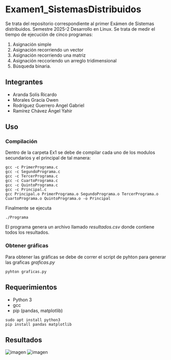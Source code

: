 # Examen1_SistemasDistribuidos
Se trata del repositorio correspondiente al primer Exámen de Sistemas distribuidos. Semestre 2025-2
Desarrollo en Linux.
Se trata de medir el tiempo de ejecución de cinco programas:
1. Asignación simple
2. Asignación recorriendo un vector
3. Asignación recorriendo una matriz
4. Asignación reccoriendo un arreglo tridimensional
5. Búsqueda binaria.
## Integrantes
- Aranda Solís Ricardo
- Morales Gracía Owen
- Rodríguez Guerrero Angel Gabriel
- Ramírez Chávez Ángel Yahir
## Uso 
### Compilación
Dentro de la carpeta Ex1 se debe de compilar cada uno de los modulos secundarios y el principal de tal manera:
```
gcc -c PrimerPrograma.c
gcc -c SegundoPrograma.c
gcc -c TercerPrograma.c
gcc -c CuartoPrograma.c
gcc -c QuintoPrograma.c
gcc -c Principal.c
gcc Principal.o PrimerPrograma.o SegundoPrograma.o TercerPrograma.o CuartoPrograma.o QuintoPrograma.o -o Principal
```
Finalmente se ejecuta
```
./Programa
```
El programa genera un archivo llamado *resultados.csv* donde contiene todos los resultados.
### Obtener gráficas
Para obtener las gráficas se debe de correr el script de pyhton para generar las graficas *graficas.py*
```
pyhton graficas.py
```
## Requerimientos 
- Python 3
- gcc
- pip (pandas, matplotlib)
```
sudo apt install python3
pip install pandas matplotlib
```
## Resultados
![imagen](https://github.com/user-attachments/assets/1cbcd809-90d1-4be1-a130-977581da32eb)
![imagen](https://github.com/user-attachments/assets/27e071a5-9dc7-4c8f-a971-7834b9f7bb12)

